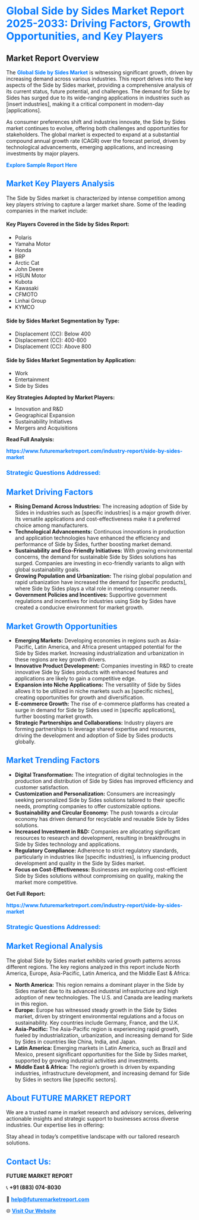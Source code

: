 <h1 style="color: #007BFF;">Global Side by Sides Market Report 2025-2033: Driving Factors, Growth Opportunities, and Key Players</h1>

<section id="overview">
<h2>Market Report Overview</h2>
<p>The <a href="https://www.futuremarketreport.com/industry-report/side-by-sides-market" style="color: #007BFF; text-decoration: none;"><strong>Global Side by Sides Market</strong></a> is witnessing significant growth, driven by increasing demand across various industries. This report delves into the key aspects of the Side by Sides market, providing a comprehensive analysis of its current status, future potential, and challenges. The demand for Side by Sides has surged due to its wide-ranging applications in industries such as [insert industries], making it a critical component in modern-day [applications].</p>
<p>As consumer preferences shift and industries innovate, the Side by Sides market continues to evolve, offering both challenges and opportunities for stakeholders. The global market is expected to expand at a substantial compound annual growth rate (CAGR) over the forecast period, driven by technological advancements, emerging applications, and increasing investments by major players.</p>
</section>

<section id="overview">
<p><a href="https://www.futuremarketreport.com/request-sample/reportId=126184" style="color: #007BFF; text-decoration: none;"><strong>Explore Sample Report Here</strong></a></p>
</section>

<section id="key-players">
<h2 style="color: #007BFF;">Market Key Players Analysis</h2>
<p>The Side by Sides market is characterized by intense competition among key players striving to capture a larger market share. Some of the leading companies in the market include:</p>
<h4>Key Players Covered in the Side by Sides Report:</h4>
<ul><li>Polaris</li><li>Yamaha Motor</li><li>Honda</li><li>BRP</li><li>Arctic Cat</li><li>John Deere</li><li>HSUN Motor</li><li>Kubota</li><li>Kawasaki</li><li>CFMOTO</li><li>Linhai Group</li><li>KYMCO</li></ul>
<h4>Side by Sides Market Segmentation by Type:</h4>
<ul><li>Displacement (CC): Below 400</li><li>Displacement (CC): 400-800</li><li>Displacement (CC): Above 800</li></ul>

<h4>Side by Sides Market Segmentation by Application:</h4>
<ul><li>Work</li><li>Entertainment</li><li>Side by Sides</li></ul>
<p><strong>Key Strategies Adopted by Market Players:</strong></p>
<ul>
<li>Innovation and R&D</li>
<li>Geographical Expansion</li>
<li>Sustainability Initiatives</li>
<li>Mergers and Acquisitions</li>
</ul>
</section>

<section>
<p><strong>Read Full Analysis: </strong></p><a href="https://www.futuremarketreport.com/industry-report/side-by-sides-market" style="color: #007BFF; text-decoration: none;"><strong>https://www.futuremarketreport.com/industry-report/side-by-sides-market</strong></a>
<h3 style="color: #007BFF;">Strategic Questions Addressed:</h3>
</section>

<section id="driving-factors">
<h2 style="color: #007BFF;">Market Driving Factors</h2>
<ul>
<li><strong>Rising Demand Across Industries:</strong> The increasing adoption of Side by Sides in industries such as [specific industries] is a major growth driver. Its versatile applications and cost-effectiveness make it a preferred choice among manufacturers.</li>
<li><strong>Technological Advancements:</strong> Continuous innovations in production and application technologies have enhanced the efficiency and performance of Side by Sides, further boosting market demand.</li>
<li><strong>Sustainability and Eco-Friendly Initiatives:</strong> With growing environmental concerns, the demand for sustainable Side by Sides solutions has surged. Companies are investing in eco-friendly variants to align with global sustainability goals.</li>
<li><strong>Growing Population and Urbanization:</strong> The rising global population and rapid urbanization have increased the demand for [specific products], where Side by Sides plays a vital role in meeting consumer needs.</li>
<li><strong>Government Policies and Incentives:</strong> Supportive government regulations and incentives for industries using Side by Sides have created a conducive environment for market growth.</li>
</ul>
</section>

<section id="growth-opportunities">
<h2 style="color: #007BFF;">Market Growth Opportunities</h2>
<ul>
<li><strong>Emerging Markets:</strong> Developing economies in regions such as Asia-Pacific, Latin America, and Africa present untapped potential for the Side by Sides market. Increasing industrialization and urbanization in these regions are key growth drivers.</li>
<li><strong>Innovative Product Development:</strong> Companies investing in R&D to create innovative Side by Sides products with enhanced features and applications are likely to gain a competitive edge.</li>
<li><strong>Expansion into Niche Applications:</strong> The versatility of Side by Sides allows it to be utilized in niche markets such as [specific niches], creating opportunities for growth and diversification.</li>
<li><strong>E-commerce Growth:</strong> The rise of e-commerce platforms has created a surge in demand for Side by Sides used in [specific applications], further boosting market growth.</li>
<li><strong>Strategic Partnerships and Collaborations:</strong> Industry players are forming partnerships to leverage shared expertise and resources, driving the development and adoption of Side by Sides products globally.</li>
</ul>
</section>

<section id="trending-factors">
<h2 style="color: #007BFF;">Market Trending Factors</h2>
<ul>
<li><strong>Digital Transformation:</strong> The integration of digital technologies in the production and distribution of Side by Sides has improved efficiency and customer satisfaction.</li>
<li><strong>Customization and Personalization:</strong> Consumers are increasingly seeking personalized Side by Sides solutions tailored to their specific needs, prompting companies to offer customizable options.</li>
<li><strong>Sustainability and Circular Economy:</strong> The push towards a circular economy has driven demand for recyclable and reusable Side by Sides solutions.</li>
<li><strong>Increased Investment in R&D:</strong> Companies are allocating significant resources to research and development, resulting in breakthroughs in Side by Sides technology and applications.</li>
<li><strong>Regulatory Compliance:</strong> Adherence to strict regulatory standards, particularly in industries like [specific industries], is influencing product development and quality in the Side by Sides market.</li>
<li><strong>Focus on Cost-Effectiveness:</strong> Businesses are exploring cost-efficient Side by Sides solutions without compromising on quality, making the market more competitive.</li>
</ul>
</section>

<section>
<p><strong>Get Full Report: </strong></p><a href="https://www.futuremarketreport.com/industry-report/side-by-sides-market" style="color: #007BFF; text-decoration: none;"><strong>https://www.futuremarketreport.com/industry-report/side-by-sides-market</strong></a>
<h3 style="color: #007BFF;">Strategic Questions Addressed:</h3>
</section>


<section id="regional-analysis">
<h2 style="color: #007BFF;">Market Regional Analysis</h2>
<p>The global Side by Sides market exhibits varied growth patterns across different regions. The key regions analyzed in this report include North America, Europe, Asia-Pacific, Latin America, and the Middle East & Africa:</p>
<ul>
<li><strong>North America:</strong> This region remains a dominant player in the Side by Sides market due to its advanced industrial infrastructure and high adoption of new technologies. The U.S. and Canada are leading markets in this region.</li>
<li><strong>Europe:</strong> Europe has witnessed steady growth in the Side by Sides market, driven by stringent environmental regulations and a focus on sustainability. Key countries include Germany, France, and the U.K.</li>
<li><strong>Asia-Pacific:</strong> The Asia-Pacific region is experiencing rapid growth, fueled by industrialization, urbanization, and increasing demand for Side by Sides in countries like China, India, and Japan.</li>
<li><strong>Latin America:</strong> Emerging markets in Latin America, such as Brazil and Mexico, present significant opportunities for the Side by Sides market, supported by growing industrial activities and investments.</li>
<li><strong>Middle East & Africa:</strong> The region’s growth is driven by expanding industries, infrastructure development, and increasing demand for Side by Sides in sectors like [specific sectors].</li>
</ul>
</section>

<footer>
<h2 style="color: #007BFF;">About FUTURE MARKET REPORT</h2>
<p>We are a trusted name in market research and advisory services, delivering actionable insights and strategic support to businesses across diverse industries. Our expertise lies in offering:</p>

<p>Stay ahead in today’s competitive landscape with our tailored research solutions.</p>

<h2 style="color: #007BFF;">Contact Us:</h2>
<p><strong>FUTURE MARKET REPORT</strong></p>
<p>📞 <strong>+91 (883) 074-8030</strong></p>
<p>📧 <strong><a href="mailto:help@futuremarketreport.com" style="color: #007BFF;">help@futuremarketreport.com</a></strong></p>
<p>🌐 <strong><a href="https://www.futuremarketreport.com/" style="color: #007BFF;">Visit Our Website</a></strong></p>
</footer>
